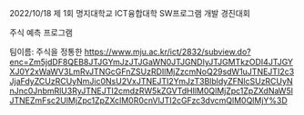 2022/10/18 제 1회 명지대학교 ICT융합대학 SW프로그램 개발 경진대회

주식 예측 프로그램

팀이름: 주식을 정통한
https://www.mju.ac.kr/ict/2832/subview.do?enc=Zm5jdDF8QEB8JTJGYmJzJTJGaWN0JTJGNDIyJTJGMTkzODI4JTJGYXJ0Y2xWaWV3LmRvJTNGcGFnZSUzRDIlMjZzcmNoQ29sdW1uJTNEJTI2c3JjaFdyZCUzRCUyNmJic0NsU2VxJTNEJTI2YmJzT3BlbldyZFNlcSUzRCUyNnJnc0JnbmRlU3RyJTNEJTI2cmdzRW5kZGVTdHIlM0QlMjZpc1ZpZXdNaW5lJTNEZmFsc2UlMjZpc1ZpZXclM0R0cnVlJTI2cGFzc3dvcmQlM0QlMjY%3D

